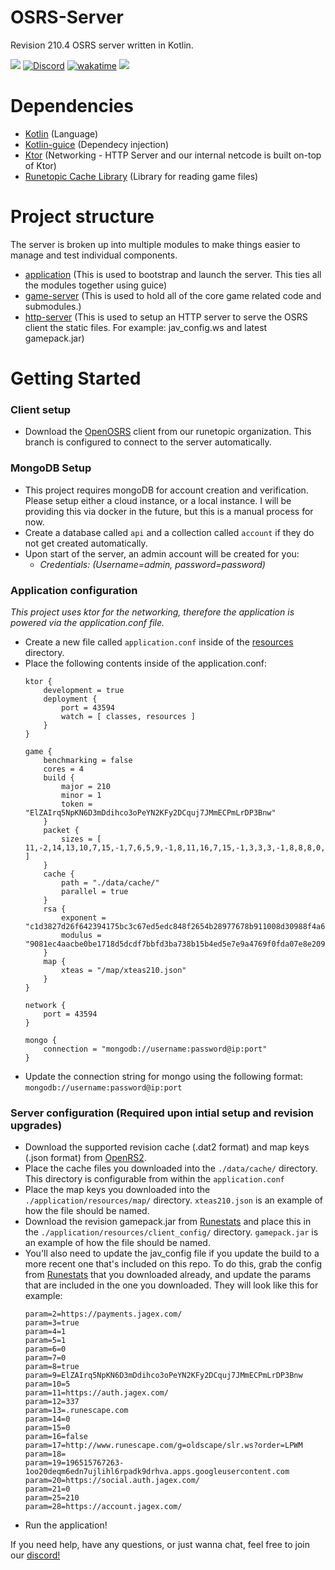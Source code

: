 # OSRS-Server

Revision 210.4 OSRS server written in Kotlin.

<a href="#"><img src="https://img.shields.io/badge/Build:%20-210.4-blue.svg"/></a>
[![Discord](https://img.shields.io/discord/212385463418355713?color=%237289DA&logo=Discord&logoColor=%237289DA)](https://discord.gg/3scgBkrfMG)
[![wakatime](https://wakatime.com/badge/user/00b793fe-9bcc-4e7a-88c2-7c1879c548ce/project/ed70e7ef-2223-4791-91ae-3c27fa5f8c89.svg)](https://wakatime.com/badge/user/00b793fe-9bcc-4e7a-88c2-7c1879c548ce/project/ed70e7ef-2223-4791-91ae-3c27fa5f8c89)
<a href="#"><img src="https://img.shields.io/badge/Powered%20by-Kotlin-blue.svg"/></a>
# Dependencies
- [Kotlin](https://kotlinlang.org/docs/home.html) (Language)
- [Kotlin-guice](https://github.com/misfitlabsdev/kotlin-guice) (Dependecy injection)
- [Ktor](https://ktor.io/) (Networking - HTTP Server and our internal netcode is built on-top of Ktor)
- [Runetopic Cache Library](https://github.com/runetopic/cache-lib) (Library for reading game files)

# Project structure

The server is broken up into multiple modules to make things easier to manage and test individual components.

- [application](/application) (This is used to bootstrap and launch the server. This ties all the modules together using guice)
- [game-server](/game-server) (This is used to hold all of the core game related code and submodules.)
- [http-server](/http-server) (This is used to setup an HTTP server to serve the OSRS client the static files. For example: jav_config.ws and latest gamepack.jar)


# Getting Started

### Client setup

- Download the [OpenOSRS](https://github.com/runetopic/openosrs/tree/localhost) client from our runetopic organization. This branch is configured to connect to the server  automatically.

### MongoDB Setup
- This project requires mongoDB for account creation and verification. Please setup either a cloud instance, or a local instance. I will be providing this via docker in the future, but this is a manual process for now.
- Create a database called ```api``` and a collection called ```account``` if they do not get created automatically.
- Upon start of the server, an admin account will be created for you:
  - *Credentials: (Username=admin, password=password)*

### Application configuration
_This project uses ktor for the networking, therefore the application is powered via the application.conf file._
- Create a new file called ```application.conf``` inside of the [resources](./application/src/main/resources/) directory.
- Place the following contents inside of the application.conf:
  ```
  ktor {
      development = true
      deployment {
          port = 43594
          watch = [ classes, resources ]
      }
  }

  game {
      benchmarking = false
      cores = 4
      build {
          major = 210
          minor = 1
          token = "ElZAIrq5NpKN6D3mDdihco3oPeYN2KFy2DCquj7JMmECPmLrDP3Bnw"
      }
      packet {
          sizes = [ 11,-2,14,13,10,7,15,-1,7,6,5,9,-1,8,11,16,7,15,-1,3,3,3,-1,8,8,8,0,8,-1,8,4,-1,8,7,3,11,7,-1,3,3,-1,3,-1,-1,3,15,8,3,8,2,-1,8,-2,7,8,3,8,8,6,7,2,4,9,-1,8,4,-1,8,-2,8,7,-1,7,3,-1,0,7,0,-1,2,4,8,0,11,16,6,8,3,1,7,3,8,-1,0,-1,-1,-1,8,-1,2,3,-1,4,-1,2,15,16,22 ]
      }
      cache {
          path = "./data/cache/"
          parallel = true
      }
      rsa {
          exponent = "c1d3827d26f642394175bc3c67ed5edc848f2654b28977678b911008d30988f4a6425e0af3cf8dc27d6d4c986726f9a99308d5ad21cdd72e07782bdd82fddc74fab02d5650848b8867b72728a42eec96f85f1682e515cc0881932d80dc9d4e2664e3d4983b295b2cd8cd62871db459178d194c6ada9e4faf9ac49af0cb28a89"
          modulus = "9081ec4aacbe0be1718d5dcdf7bbfd3ba738b15b4ed5e7e9a4769f0fda07e8e2094b08553ae1b78c794a1e064d29613f80495e303fbaa4f056f77b8b162a96616b2ca50dcd1a76bee4ba9fb67c4b7cd463da1f8c610f9a2e108efd5a571a958c78c4e4a5bfb40ee9bd2d99ae56f7ba18574b5a71d037ad538aee992bbee56375"
      }
      map {
          xteas = "/map/xteas210.json"
      }
  }

  network {
      port = 43594
  }

  mongo {
      connection = "mongodb://username:password@ip:port"
  }
  ```
- Update the connection string for mongo using the following format: ```mongodb://username:password@ip:port```

### Server configuration (Required upon intial setup and revision upgrades)
- Download the supported revision cache (.dat2 format) and map keys (.json format) from [OpenRS2](https://archive.openrs2.org/caches).
- Place the cache files you downloaded into the ``./data/cache/`` directory. This directory is configurable from within the ```application.conf```
- Place the map keys you downloaded into the ``./application/resources/map/`` directory. ``xteas210.json`` is an example of how the file should be named.
- Download the revision gamepack.jar from [Runestats](https://archive.runestats.com/osrs/) and place this in the ``./application/resources/client_config/`` directory. ``gamepack.jar`` is an example of how the file should be named.
- You'll also need to update the jav_config file if you update the build to a more recent one that's included on this repo. To do this, grab the config from  [Runestats](https://archive.runestats.com/osrs/) that you downloaded already, and update the params that are included in the one you downloaded. They will look like this for example:
  ```
  param=2=https://payments.jagex.com/
  param=3=true
  param=4=1
  param=5=1
  param=6=0
  param=7=0
  param=8=true
  param=9=ElZAIrq5NpKN6D3mDdihco3oPeYN2KFy2DCquj7JMmECPmLrDP3Bnw
  param=10=5
  param=11=https://auth.jagex.com/
  param=12=337
  param=13=.runescape.com
  param=14=0
  param=15=0
  param=16=false
  param=17=http://www.runescape.com/g=oldscape/slr.ws?order=LPWM
  param=18=
  param=19=196515767263-1oo20deqm6edn7ujlihl6rpadk9drhva.apps.googleusercontent.com
  param=20=https://social.auth.jagex.com/
  param=21=0
  param=25=210
  param=28=https://account.jagex.com/
  ```
- Run the application!

If you need help, have any questions, or just wanna chat, feel free to join our [discord!](https://discord.gg/3scgBkrfMG)
